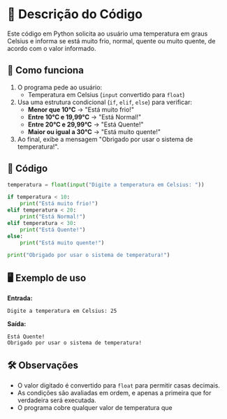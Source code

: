 # 📜 Descrição do Código

Este código em Python solicita ao usuário uma temperatura em graus Celsius e informa se está muito frio, normal, quente ou muito quente, de acordo com o valor informado.

## 🚀 Como funciona
1. O programa pede ao usuário:
   - Temperatura em Celsius (`input` convertido para `float`)
2. Usa uma estrutura condicional (`if`, `elif`, `else`) para verificar:
   - **Menor que 10°C** → "Está muito frio!"
   - **Entre 10°C e 19,99°C** → "Está Normal!"
   - **Entre 20°C e 29,99°C** → "Está Quente!"
   - **Maior ou igual a 30°C** → "Está muito quente!"
3. Ao final, exibe a mensagem "Obrigado por usar o sistema de temperatura!".

## 📌 Código
```python
temperatura = float(input("Digite a temperatura em Celsius: "))

if temperatura < 10:
    print("Está muito frio!")
elif temperatura < 20:
    print("Está Normal!")
elif temperatura < 30:
    print("Está Quente!")
else:
    print("Está muito quente!")

print("Obrigado por usar o sistema de temperatura!")
```

## 🖥️ Exemplo de uso
**Entrada:**
```
Digite a temperatura em Celsius: 25
```

**Saída:**
```
Está Quente!
Obrigado por usar o sistema de temperatura!
```

## 🛠️ Observações
- O valor digitado é convertido para `float` para permitir casas decimais.
- As condições são avaliadas em ordem, e apenas a primeira que for verdadeira será executada.
- O programa cobre qualquer valor de temperatura que
